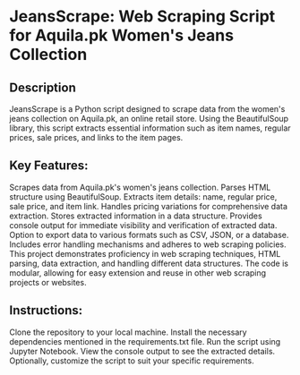 # JeansScrape: Web Scraping Script for Aquila.pk Women's Jeans Collection
## Description
JeansScrape is a Python script designed to scrape data from the women's jeans collection on Aquila.pk, an online retail store. Using the BeautifulSoup library, this script extracts essential information such as item names, regular prices, sale prices, and links to the item pages.
## Key Features:
Scrapes data from Aquila.pk's women's jeans collection.
Parses HTML structure using BeautifulSoup.
Extracts item details: name, regular price, sale price, and item link.
Handles pricing variations for comprehensive data extraction.
Stores extracted information in a data structure.
Provides console output for immediate visibility and verification of extracted data.
Option to export data to various formats such as CSV, JSON, or a database.
Includes error handling mechanisms and adheres to web scraping policies.
This project demonstrates proficiency in web scraping techniques, HTML parsing, data extraction, and handling different data structures.
The code is modular, allowing for easy extension and reuse in other web scraping projects or websites.
## Instructions:
Clone the repository to your local machine.
Install the necessary dependencies mentioned in the requirements.txt file.
Run the script using Jupyter Notebook.
View the console output to see the extracted details.
Optionally, customize the script to suit your specific requirements.
